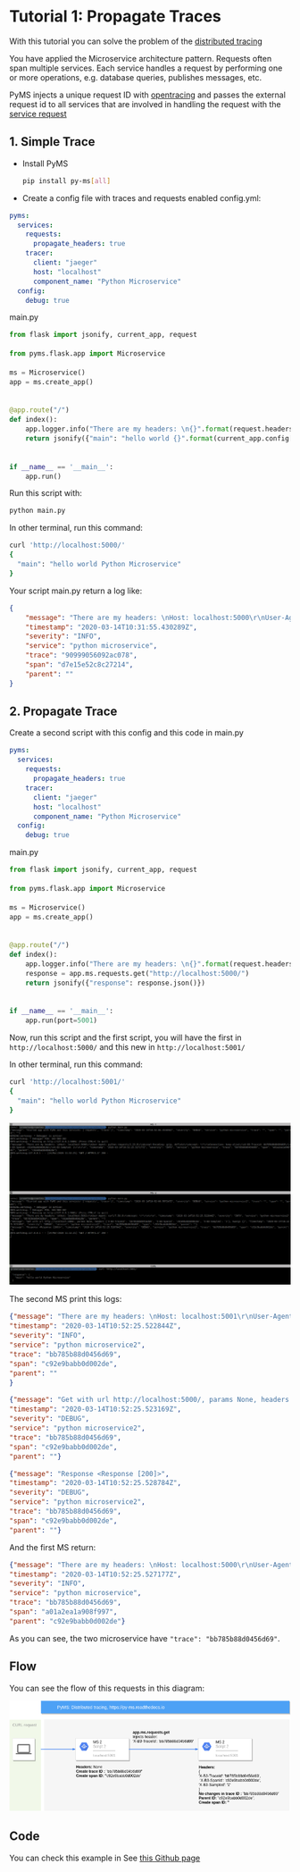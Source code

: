 # Tutorial 1: Propagate Traces

With this tutorial you can solve the problem of the [distributed tracing](https://microservices.io/patterns/observability/distributed-tracing.html)

You have applied the Microservice architecture pattern. Requests often span multiple services. 
Each service handles a request by performing one or more operations, e.g. database queries, publishes messages, etc.

PyMS injects a unique request ID with [opentracing](https://github.com/opentracing-contrib/python-flask) and
passes the external request id to all services that are involved in handling the request with the [service request](services.md)

## 1. Simple Trace

- Install PyMS
  ```bash
  pip install py-ms[all]
  ```

- Create a config file with traces and requests enabled
config.yml:

```yaml
pyms:
  services:
    requests:
      propagate_headers: true
    tracer:
      client: "jaeger"
      host: "localhost"
      component_name: "Python Microservice"
  config:
    debug: true
```

main.py

```python
from flask import jsonify, current_app, request

from pyms.flask.app import Microservice

ms = Microservice()
app = ms.create_app()


@app.route("/")
def index():
    app.logger.info("There are my headers: \n{}".format(request.headers))
    return jsonify({"main": "hello world {}".format(current_app.config["APP_NAME"])})


if __name__ == '__main__':
    app.run()
```

Run this script with:

```bash
python main.py
```

In other terminal, run this command:

```bash
curl 'http://localhost:5000/'
{
  "main": "hello world Python Microservice"
}
```

Your script main.py return a log like:

```json
{
    "message": "There are my headers: \nHost: localhost:5000\r\nUser-Agent: curl/7.58.0\r\nAccept: */*\r\n\r\n", 
    "timestamp": "2020-03-14T10:31:55.430289Z", 
    "severity": "INFO", 
    "service": "python microservice", 
    "trace": "90999056092ac078", 
    "span": "d7e15e52c8c27214", 
    "parent": ""
}
```

## 2. Propagate Trace

Create a second script with this config and this code in main.py

```yaml
pyms:
  services:
    requests:
      propagate_headers: true
    tracer:
      client: "jaeger"
      host: "localhost"
      component_name: "Python Microservice"
  config:
    debug: true
```

main.py

```python
from flask import jsonify, current_app, request

from pyms.flask.app import Microservice

ms = Microservice()
app = ms.create_app()


@app.route("/")
def index():
    app.logger.info("There are my headers: \n{}".format(request.headers))
    response = app.ms.requests.get("http://localhost:5000/")
    return jsonify({"response": response.json()})


if __name__ == '__main__':
    app.run(port=5001)
```

Now, run this script and the first script, you will have the first in `http://localhost:5000/` and this new in
`http://localhost:5001/`

In other terminal, run this command:

```bash
curl 'http://localhost:5001/'
{
  "main": "hello world Python Microservice"
}
```

![Terminal](imgs/multiple-ms.png)

The second MS print this logs:

```json
{"message": "There are my headers: \nHost: localhost:5001\r\nUser-Agent: curl/7.58.0\r\nAccept: */*\r\n\r\n", 
"timestamp": "2020-03-14T10:52:25.522844Z", 
"severity": "INFO", 
"service": "python microservice2", 
"trace": "bb785b88d0456d69", 
"span": "c92e9babb0d002de", 
"parent": ""
}
```
```json
{"message": "Get with url http://localhost:5000/, params None, headers {'X-B3-TraceId': 'bb785b88d0456d69', 'X-B3-SpanId': 'c92e9babb0d002de', 'X-B3-Sampled': '1'}, kwargs {}", 
"timestamp": "2020-03-14T10:52:25.523169Z", 
"severity": "DEBUG", 
"service": "python microservice2", 
"trace": "bb785b88d0456d69", 
"span": "c92e9babb0d002de", 
"parent": ""}
```
```json
{"message": "Response <Response [200]>", 
"timestamp": "2020-03-14T10:52:25.528784Z", 
"severity": "DEBUG", 
"service": "python microservice2", 
"trace": "bb785b88d0456d69", 
"span": "c92e9babb0d002de", 
"parent": ""}
```

And the first MS return:

```JSON
{"message": "There are my headers: \nHost: localhost:5000\r\nUser-Agent: python-requests/2.23.0\r\nAccept-Encoding: gzip, deflate\r\nAccept: */*\r\nConnection: keep-alive\r\nX-B3-Traceid: bb785b88d0456d69\r\nX-B3-Spanid: c92e9babb0d002de\r\nX-B3-Sampled: 1\r\n\r\n", 
"timestamp": "2020-03-14T10:52:25.527177Z", 
"severity": "INFO", 
"service": "python microservice", 
"trace": "bb785b88d0456d69", 
"span": "a01a2ea1a908f997", 
"parent": "c92e9babb0d002de"}
```

As you can see, the two microservice have `"trace": "bb785b88d0456d69"`.

## Flow

You can see the flow of this requests in this diagram:

![Distributed tracing](imgs/PyMSdistributedtracing.png)

## Code

You can check this example in See [this Github page](https://github.com/python-microservices/pyms/tree/master/examples/microservice_distribued_tracing)

